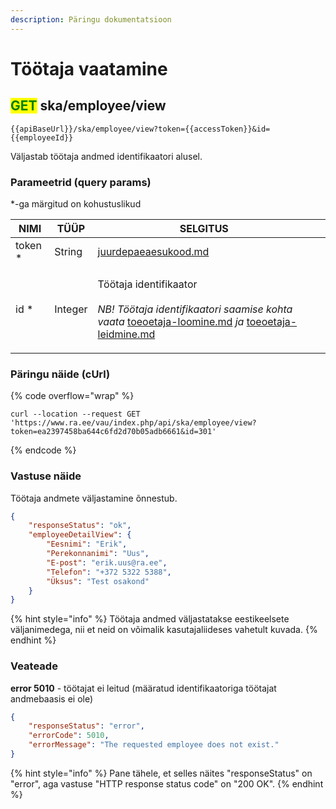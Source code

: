 ```yaml
---
description: Päringu dokumentatsioon
---
```


# Töötaja vaatamine

## <mark style="color:green;">GET</mark> ska/employee/view

```
{{apiBaseUrl}}/ska/employee/view?token={{accessToken}}&id={{employeeId}}
```

Väljastab töötaja andmed identifikaatori alusel.

### Parameetrid (query params)

\*-ga märgitud on kohustuslikud

| NIMI     | TÜÜP    | SELGITUS                                                                                                                                                                                                                                              |   |
| -------- | ------- | ----------------------------------------------------------------------------------------------------------------------------------------------------------------------------------------------------------------------------------------------------- | - |
| token \* | String  | [juurdepaeaesukood.md](../../juurdepaeaesukood.md "mention")                                                                                                                                                                                          |   |
| id \*    | Integer | <p>Töötaja identifikaator<br><br><em>NB! Töötaja identifikaatori saamise kohta vaata</em> <a data-mention href="toeoetaja-loomine.md">toeoetaja-loomine.md</a> <em>ja</em> <a data-mention href="toeoetaja-leidmine.md">toeoetaja-leidmine.md</a></p> |   |

### Päringu näide (cUrl)

{% code overflow="wrap" %}
```shell
curl --location --request GET 'https://www.ra.ee/vau/index.php/api/ska/employee/view?token=ea2397458ba644c6fd2d70b05adb6661&id=301'
```
{% endcode %}

### Vastuse näide

Töötaja andmete väljastamine õnnestub.&#x20;

```json
{
    "responseStatus": "ok",
    "employeeDetailView": {
        "Eesnimi": "Erik",
        "Perekonnanimi": "Uus",
        "E-post": "erik.uus@ra.ee",
        "Telefon": "+372 5322 5388",
        "Üksus": "Test osakond"
    }
}
```

{% hint style="info" %}
Töötaja andmed väljastatakse eestikeelsete väljanimedega, nii et neid on võimalik kasutajaliideses vahetult kuvada.
{% endhint %}

### Veateade

**error 5010** - töötajat ei leitud (määratud identifikaatoriga töötajat andmebaasis ei ole)

```json
{
    "responseStatus": "error",
    "errorCode": 5010,
    "errorMessage": "The requested employee does not exist."
}
```

{% hint style="info" %}
Pane tähele, et selles näites "responseStatus" on "error", aga vastuse "HTTP response status code" on "200 OK".
{% endhint %}
